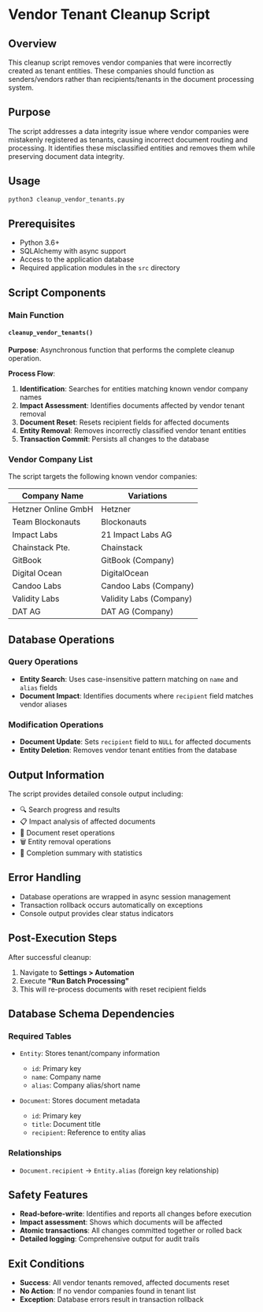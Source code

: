 <!--
This documentation was auto-generated by Claude on 2025-05-31T16-05-41.
Source file: ./src/backend/app/cleanup_vendor_tenants.py
-->

# Vendor Tenant Cleanup Script

## Overview

This cleanup script removes vendor companies that were incorrectly created as tenant entities. These companies should function as senders/vendors rather than recipients/tenants in the document processing system.

## Purpose

The script addresses a data integrity issue where vendor companies were mistakenly registered as tenants, causing incorrect document routing and processing. It identifies these misclassified entities and removes them while preserving document data integrity.

## Usage

```bash
python3 cleanup_vendor_tenants.py
```

## Prerequisites

- Python 3.6+
- SQLAlchemy with async support
- Access to the application database
- Required application modules in the `src` directory

## Script Components

### Main Function

#### `cleanup_vendor_tenants()`

**Purpose**: Asynchronous function that performs the complete cleanup operation.

**Process Flow**:

1. **Identification**: Searches for entities matching known vendor company names
2. **Impact Assessment**: Identifies documents affected by vendor tenant removal
3. **Document Reset**: Resets recipient fields for affected documents
4. **Entity Removal**: Removes incorrectly classified vendor tenant entities
5. **Transaction Commit**: Persists all changes to the database

### Vendor Company List

The script targets the following known vendor companies:

| Company Name | Variations |
|--------------|------------|
| Hetzner Online GmbH | Hetzner |
| Team Blockonauts | Blockonauts |
| Impact Labs | 21 Impact Labs AG |
| Chainstack Pte. | Chainstack |
| GitBook | GitBook (Company) |
| Digital Ocean | DigitalOcean |
| Candoo Labs | Candoo Labs (Company) |
| Validity Labs | Validity Labs (Company) |
| DAT AG | DAT AG (Company) |

## Database Operations

### Query Operations

- **Entity Search**: Uses case-insensitive pattern matching on `name` and `alias` fields
- **Document Impact**: Identifies documents where `recipient` field matches vendor aliases

### Modification Operations

- **Document Update**: Sets `recipient` field to `NULL` for affected documents
- **Entity Deletion**: Removes vendor tenant entities from the database

## Output Information

The script provides detailed console output including:

- 🔍 Search progress and results
- 📋 Impact analysis of affected documents
- 🔄 Document reset operations
- 🗑️ Entity removal operations
- 🎉 Completion summary with statistics

## Error Handling

- Database operations are wrapped in async session management
- Transaction rollback occurs automatically on exceptions
- Console output provides clear status indicators

## Post-Execution Steps

After successful cleanup:

1. Navigate to **Settings > Automation**
2. Execute **"Run Batch Processing"**
3. This will re-process documents with reset recipient fields

## Database Schema Dependencies

### Required Tables

- `Entity`: Stores tenant/company information
  - `id`: Primary key
  - `name`: Company name
  - `alias`: Company alias/short name

- `Document`: Stores document metadata
  - `id`: Primary key
  - `title`: Document title
  - `recipient`: Reference to entity alias

### Relationships

- `Document.recipient` → `Entity.alias` (foreign key relationship)

## Safety Features

- **Read-before-write**: Identifies and reports all changes before execution
- **Impact assessment**: Shows which documents will be affected
- **Atomic transactions**: All changes committed together or rolled back
- **Detailed logging**: Comprehensive output for audit trails

## Exit Conditions

- **Success**: All vendor tenants removed, affected documents reset
- **No Action**: If no vendor companies found in tenant list
- **Exception**: Database errors result in transaction rollback
